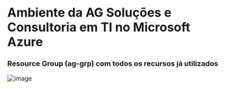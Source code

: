# Ambiente da AG Soluções e Consultoria em TI no Microsoft Azure

### Resource Group (ag-grp) com todos os recursos já utilizados
![image](https://github.com/user-attachments/assets/c9ed0356-dcab-44d1-97f4-37231fe26a44)

